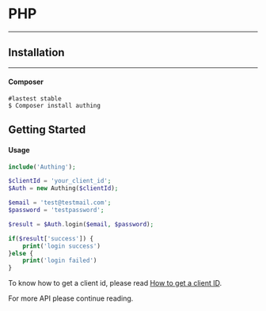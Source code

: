 # PHP

----------

## Installation

----------

#### Composer

``` shell
#lastest stable
$ Composer install authing
```

## Getting Started

#### Usage

``` php
include('Authing');

$clientId = 'your_client_id';
$Auth = new Authing($clientId);

$email = 'test@testmail.com';
$password = 'testpassword';

$result = $Auth.login($email, $password);

if($result['success']) {
	print('login success')
}else {
	print('login failed')
}

```

To know how to get a client id, please read  [How to get a client ID](/quick_start/howto.md).

For more API please continue reading.
